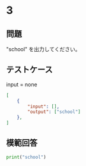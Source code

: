 # 3

## 問題

"school" を出力してください。

## テストケース
input = none
```json
[
	{
		"input": [],
		"output": ["school"]
  	},
]
```

## 模範回答
```python
print("school")
```